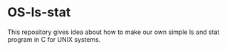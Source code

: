 # OS-ls-stat
This repository gives idea about how to make our own simple ls and stat program in C for UNIX systems.
